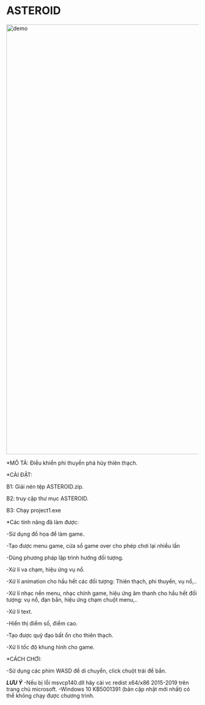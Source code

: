 # ASTEROID
<img width="1125" alt="demo" src="https://user-images.githubusercontent.com/83483618/116768598-dfe7eb80-aa61-11eb-827a-7e68167667c5.png">

*MÔ TẢ: Điều khiển phi thuyền phá hủy thiên thạch.

*CÀI ĐẶT:

B1: Giải nén tệp ASTEROID.zip.

B2: truy cập thư mục ASTEROID.

B3: Chạy project1.exe

*Các tính năng đã làm được:

-Sử dụng đồ họa để làm game.

-Tạo được menu game, cửa sổ game over cho phép chơi lại nhiều lần

-Dùng phương pháp lập trình hướng đối tượng.

-Xử lí va chạm, hiệu ứng vụ nổ.

-Xử lí animation cho hầu hết các đối tượng: Thiên thạch, phi thuyền, vụ nổ,..

-Xử lí nhạc nền menu, nhạc chính game, hiệu ứng âm thanh cho hầu hết đối tượng: vụ nổ, đạn bắn, hiệu ứng chạm chuột menu,..

-Xử lí text.

-Hiển thị điểm số, điểm cao.

-Tạo được quỹ đạo bất ổn cho thiên thạch.

-Xử lí tốc độ khung hình cho game.

*CÁCH CHƠI:

-Sử dụng các phím WASD để di chuyển, click chuột trái để bắn.


***LƯU Ý***
-Nếu bị lỗi msvcp140.dll hãy cài vc redist x64/x86 2015-2019 trên trang chủ microsoft.
-Windows 10 KB5001391 (bản cập nhật mới nhất) có thể không chạy được chương trình.
